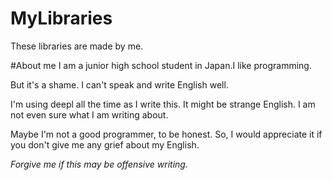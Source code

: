 # MyLibraries
These libraries are made by me.

#About me
I am a junior high school student in Japan.I like programming.

But it's a shame.
I can't speak and write English well.

I'm using deepl all the time as I write this. It might be strange English.
I am not even sure what I am writing about. 

Maybe I'm not a good programmer, to be honest.
So, I would appreciate it if you don't give me any grief about my English.

*Forgive me if this may be offensive writing.*
